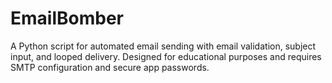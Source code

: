 # EmailBomber
A Python script for automated email sending with email validation, subject input, and looped delivery. Designed for educational purposes and requires SMTP configuration and secure app passwords.
